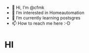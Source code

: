 - 👋 Hi, I’m @cfmk
- 👀 I’m interested in Homeautomation
- 🌱 I’m currently learning postsgres
- 📫 How to reach me here :-D

# HI 



<!---
cfmk/cfmk is a ✨ special ✨ repository because its `README.md` (this file) appears on your GitHub profile.
You can click the Preview link to take a look at your changes.
--->

